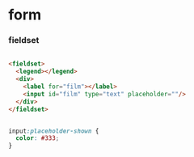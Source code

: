 # form

### fieldset

```html

<fieldset>
  <legend></legend>
  <div>
    <label for="film"></label>
    <input id="film" type="text" placeholder=""/>
  </div>
</fieldset>

```


```css

input:placeholder-shown {
  color: #333;
}

```
